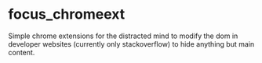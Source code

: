 # focus_chromeext
Simple chrome extensions for the distracted mind to modify the dom in developer websites (currently only stackoverflow) to hide anything but main content.
